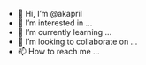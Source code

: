 - 👋 Hi, I’m @akapril
- 👀 I’m interested in ...
- 🌱 I’m currently learning ...
- 💞️ I’m looking to collaborate on ...
- 📫 How to reach me ...

<!---
akapril/akapril is a ✨ special ✨ repository because its `README.md` (this file) appears on your GitHub profile.
You can click the Preview link to take a look at your changes.
--->
